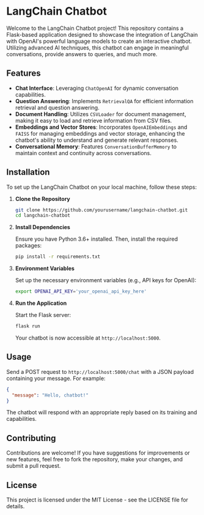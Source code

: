 # LangChain Chatbot

Welcome to the LangChain Chatbot project! This repository contains a Flask-based application designed to showcase the integration of LangChain with OpenAI's powerful language models to create an interactive chatbot. Utilizing advanced AI techniques, this chatbot can engage in meaningful conversations, provide answers to queries, and much more.

## Features

- **Chat Interface**: Leveraging `ChatOpenAI` for dynamic conversation capabilities.
- **Question Answering**: Implements `RetrievalQA` for efficient information retrieval and question answering.
- **Document Handling**: Utilizes `CSVLoader` for document management, making it easy to load and retrieve information from CSV files.
- **Embeddings and Vector Stores**: Incorporates `OpenAIEmbeddings` and `FAISS` for managing embeddings and vector storage, enhancing the chatbot's ability to understand and generate relevant responses.
- **Conversational Memory**: Features `ConversationBufferMemory` to maintain context and continuity across conversations.

## Installation

To set up the LangChain Chatbot on your local machine, follow these steps:

1. **Clone the Repository**

   ```sh
   git clone https://github.com/yourusername/langchain-chatbot.git
   cd langchain-chatbot
   ```

2. **Install Dependencies**

   Ensure you have Python 3.6+ installed. Then, install the required packages:

   ```sh
   pip install -r requirements.txt
   ```

3. **Environment Variables**

   Set up the necessary environment variables (e.g., API keys for OpenAI):

   ```sh
   export OPENAI_API_KEY='your_openai_api_key_here'
   ```

4. **Run the Application**

   Start the Flask server:

   ```sh
   flask run
   ```

   Your chatbot is now accessible at `http://localhost:5000`.

## Usage

Send a POST request to `http://localhost:5000/chat` with a JSON payload containing your message. For example:

```json
{
  "message": "Hello, chatbot!"
}
```

The chatbot will respond with an appropriate reply based on its training and capabilities.

## Contributing

Contributions are welcome! If you have suggestions for improvements or new features, feel free to fork the repository, make your changes, and submit a pull request.

## License

This project is licensed under the MIT License - see the LICENSE file for details.

